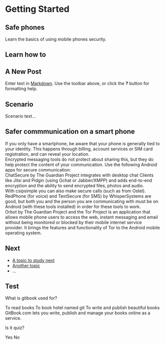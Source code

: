 # Getting Started
## Safe phones

Learn the basics of using mobile phones security.



## Learn how to

## A New Post

Enter text in [Markdown](http://daringfireball.net/projects/markdown/). Use the toolbar above, or click the **?** button for formatting help.



## Scenario

Scenario text...


## Safer commmunication on a smart phone


If you only have a smartphone, be aware that your phone is generally tied to your identity. This happens through billing, account services or SIM card registration, and can reveal your location.
<br>
Encrypted messaging tools do not protect about sharing this, but they do help protect the content of your communication. Use the following Android apps for secure communication:
<br>
ChatSecure by The Guardian Project integrates with desktop chat Clients like Jitsi and Pidgin (using Gchat or Jabber/XMPP) and adds end-to-end encryption and the ability to send encrypted files, photos and audio.
<br>
With csipsimple you can also make secure calls (such as from Ostel).
<br>
RedPhone (for voice) and TextSecure (for SMS) by WhisperSystems are good, but both you and the person you are communicating with must be on Android (with these tools installed) in order for these tools to work.
<br>
Orbot by The Guardian Project and the Tor Project is an application that allows mobile phone users to access the web, instant messaging and email without being monitored or blocked by their mobile internet service provider. It brings the features and functionality of Tor to the Android mobile operating system.



## Next

 * [A topic to study next](en/topics/_topic/_unit/index.md)
 * [Another topic](en/topics/_topic/_unit/index.md)
 * ...


## Test

<quiz name="Gitbook Quiz">
    <question multiple>
        <p>What is gitbook used for?</p>
        <answer correct>To read books</answer>
        <answer>To book hotel named git</answer>
        <answer correct>To write and publish beautiful books</answer>
        <explanation>GitBook.com lets you write, publish and manage your books online as a service.</explanation>
    </question>
    <question>
        <p>Is it quiz?</p>
        <answer correct>Yes</answer>
        <answer>No</answer>
    </question>
</quiz>


